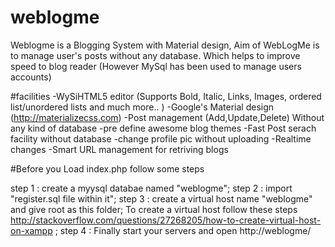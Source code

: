 # weblogme
Weblogme is a Blogging System with Material design,
Aim of WebLogMe is to manage user's posts without any database.
Which helps to improve speed to blog reader
(However MySql has been used to manage users accounts)

#facilities 
  -WySiHTML5 editor (Supports Bold, Italic, Links, Images, ordered list/unordered lists and much more.. )
  -Google's Material design (http://materializecss.com)
  -Post management (Add,Update,Delete) Without any kind of database
  -pre define awesome blog themes
  -Fast Post serach facility without database
  -change profile pic without uploading
  -Realtime changes
  -Smart URL management for retriving blogs
  
#Before you Load index.php
  follow some steps
  
  step 1 : create a myysql databae named "weblogme";
  step 2 : import "register.sql file within it";
  step 3 : create a virtual host name  "weblogme" and give root as this folder;
        To create a virtual host follow these steps 
        http://stackoverflow.com/questions/27268205/how-to-create-virtual-host-on-xampp ;
  step 4 : Finally start your servers and open http://weblogme/
